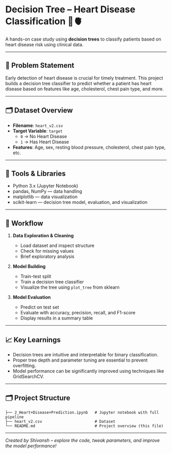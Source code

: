 # Decision Tree – Heart Disease Classification 🌳🫀

A hands-on case study using **decision trees** to classify patients based on heart disease risk using clinical data.

---

## 🎯 Problem Statement

Early detection of heart disease is crucial for timely treatment. This project builds a decision tree classifier to predict whether a patient has heart disease based on features like age, cholesterol, chest pain type, and more.

---

## 🗂 Dataset Overview

- **Filename**: `heart_v2.csv`
- **Target Variable**: `target`  
  - `0` → No Heart Disease  
  - `1` → Has Heart Disease
- **Features**: Age, sex, resting blood pressure, cholesterol, chest pain type, etc.

---

## 🧰 Tools & Libraries

- Python 3.x (Jupyter Notebook)
- pandas, NumPy — data handling
- matplotlib — data visualization
- scikit-learn — decision tree model, evaluation, and visualization

---

## 🚀 Workflow

1. **Data Exploration & Cleaning**  
   - Load dataset and inspect structure  
   - Check for missing values  
   - Brief exploratory analysis

2. **Model Building**  
   - Train-test split  
   - Train a decision tree classifier  
   - Visualize the tree using `plot_tree` from sklearn

3. **Model Evaluation**  
   - Predict on test set  
   - Evaluate with accuracy, precision, recall, and F1-score  
   - Display results in a summary table

---

## 📈 Key Learnings

- Decision trees are intuitive and interpretable for binary classification.
- Proper tree depth and parameter tuning are essential to prevent overfitting.
- Model performance can be significantly improved using techniques like GridSearchCV.

---

## 🗂 Project Structure

```
├── 2_Heart+Disease+Prediction.ipynb   # Jupyter notebook with full pipeline
├── heart_v2.csv                       # Dataset
└── README.md                          # Project overview (this file)
```

---

*Created by Shivansh – explore the code, tweak parameters, and improve the model performance!*

